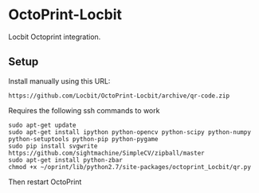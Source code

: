 # OctoPrint-Locbit

Locbit Octoprint integration.

## Setup

Install manually using this URL:

    https://github.com/Locbit/OctoPrint-Locbit/archive/qr-code.zip

Requires the following ssh commands to work

    sudo apt-get update
    sudo apt-get install ipython python-opencv python-scipy python-numpy python-setuptools python-pip python-pygame
    sudo pip install svgwrite https://github.com/sightmachine/SimpleCV/zipball/master
    sudo apt-get install python-zbar
    chmod +x ~/oprint/lib/python2.7/site-packages/octoprint_Locbit/qr.py

Then restart OctoPrint

